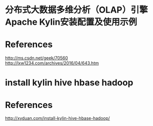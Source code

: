 # 分布式大数据多维分析（OLAP）引擎Apache Kylin安装配置及使用示例</br>
# References
http://ms.csdn.net/geek/70560</br>
http://lxw1234.com/archives/2016/04/643.htm</br>


# install kylin hive hbase hadoop </br> 
# References
http://xyduan.com/install-kylin-hive-hbase-hadoop/

